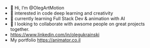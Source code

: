 - 👋 Hi, I’m @OlegArtMotion
- 👀 interested in code deep learning and creativity
- 🌱 currently learning Full Stack Dev & animation with AI
- 💞️ I looking to collaborate with awsome people on great projects together.
- https://www.linkedin.com/in/olegukrainski
- My portfolio https://animator.co.il

<!---
OlegArtMotion/OlegArtMotion is a ✨ special ✨ repository because its `README.md` (this file) appears on your GitHub profile.
You can click the Preview link to take a look at your changes.
--->

